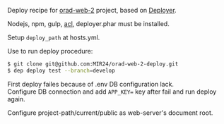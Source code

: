 Deploy recipe for [orad-web-2](https://github.com/MIR24/orad-web-2) project, based on [Deployer](https://deployer.org).

Nodejs, npm, gulp, [acl](http://savannah.nongnu.org/projects/acl/), deployer.phar must be installed.

Setup `deploy_path` at hosts.yml.

Use to run deploy procedure:
```bash
$ git clone git@github.com:MIR24/orad-web-2-deploy.git
$ dep deploy test --branch=develop
```

First deploy failes because of .env DB configuration lack.<br>
Configure DB connection and add `APP_KEY=` key after fail and run deploy again. 

Configure project-path/current/public as web-server's document root.
